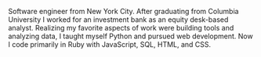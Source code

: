 Software engineer from New York City. After graduating from Columbia University
I worked for an investment bank as an equity desk-based analyst. Realizing my
favorite aspects of work were building tools and analyzing data, I taught myself
Python and pursued web development. Now I code primarily in Ruby with JavaScript,
SQL, HTML, and CSS.